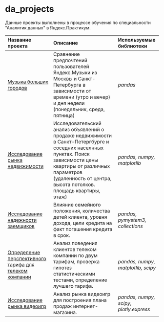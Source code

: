 # da_projects
Данные проекты выполнены в процессе обучения по специальности "Аналитик данных" в Яндекс.Практикум.


| Название проекта      | Описание               | Используемые библиотеки     |
| :-------------------- | :--------------------- |:----------------------------|
| [Музыка больших городов](big_cities_music) | Сравнение предпочтений пользователей Яндекс.Музыки из Москвы и Санкт-Петербурга в зависимости от времени (утро и вечер) и дня недели (понедельник, среда, пятница) | *pandas* |
| [Исследование рынка недвижимости](real_estate_research) | Исследовательский анализ объявлений о продаже недвижимости в Санкт-Петергбурге и соседних населнных пунктах. Поиск зависимости цены квартиры от различных параметров (удаленность от центра, высота потолков. площадь квартиры, этаж) | *pandas, numpy, matplotlib* |
| [Исследование надежности заемщиков](reliability_of_bank_borrowers) | Влияние семейного положения, количества детей клиента, уровня дохода, цели кредита на факт погашения кредита в срок. | *pandas, pymystem3, collections* |
|[Определение перспективного тарифа для телеком компании](telecom_tariffs_research)| Анализ поведения клиентов телеком компании по двум тарифам, проверка гипотез статистическими тестами, определение лучшего тарифа. | *pandas, numpy, matplotlib, scipy* |
|[Исследование рынка видеоигр](games_market_research)| Анализ рынка видеоигр для построения плана продаж интернет-магазина. | *pandas, numpy, scipy, plotly.express* |
